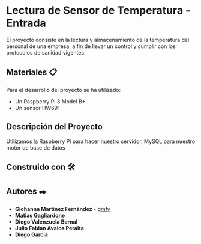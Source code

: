 # Lectura de Sensor de Temperatura - Entrada

 El proyecto consiste en la lectura y almacenamiento de la temperatura del personal de una empresa, a fin de llevar un control y cumplir con los protocolos de sanidad vigentes.


## Materiales 📋

 Para el desarrollo del proyecto se ha utilizado:
* Un Raspberry Pi 3 Model B+
* Un sensor HW691

## Descripción del Proyecto
 Utilizamos la Raspberry Pi para hacer nuestro servidor, MySQL para nuestro motor de base de datos

## Construido con 🛠️
 


## Autores ✒️

* **Giohanna Martínez Fernández** - [gmfv](https://github.com/gmfv)
* **Matias Gagliardone**
* **Diego Valenzuela Bernal**
* **Julio Fabian Avalos Peralta** 
* **Diego Garcia**
